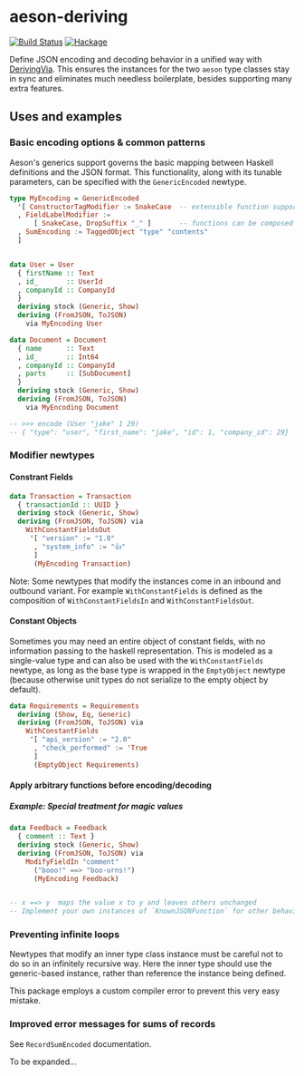 # aeson-deriving

[![Build Status](https://travis-ci.org/fieldstrength/aeson-deriving.svg?branch=master)](https://travis-ci.org/fieldstrength/aeson-deriving)
[![Hackage](https://img.shields.io/hackage/v/aeson-deriving.svg)](http://hackage.haskell.org/package/aeson-deriving)

Define JSON encoding and decoding behavior in a unified way with [DerivingVia](https://downloads.haskell.org/~ghc/latest/docs/html/users_guide/glasgow_exts.html#deriving-via). This ensures the instances for the two `aeson` type classes stay in sync and eliminates much needless boilerplate, besides supporting many extra features.

## Uses and examples

### Basic encoding options & common patterns

Aeson's generics support governs the basic mapping between Haskell definitions and the JSON format.
This functionality, along with its tunable parameters, can be specified with the `GenericEncoded` newtype.

```haskell
type MyEncoding = GenericEncoded
  '[ ConstructorTagModifier := SnakeCase  -- extensible function support
  , FieldLabelModifier :=
      [ SnakeCase, DropSuffix "_" ]       -- functions can be composed
  , SumEncoding := TaggedObject "type" "contents"
  ]


data User = User
  { firstName :: Text
  , id_       :: UserId
  , companyId :: CompanyId
  }
  deriving stock (Generic, Show)
  deriving (FromJSON, ToJSON)
    via MyEncoding User

data Document = Document
  { name      :: Text
  , id_       :: Int64
  , companyId :: CompanyId
  , parts     :: [SubDocument]
  }
  deriving stock (Generic, Show)
  deriving (FromJSON, ToJSON)
    via MyEncoding Document

-- >>> encode (User "jake" 1 29)
-- { "type": "user", "first_name": "jake", "id": 1, "company_id": 29}
```

### Modifier newtypes

#### Constrant Fields

```haskell
data Transaction = Transaction
  { transactionId :: UUID }
  deriving stock (Generic, Show)
  deriving (FromJSON, ToJSON) via
    WithConstantFieldsOut
     '[ "version" := "1.0"
      , "system_info" := "👍"
      ]
      (MyEncoding Transaction)
```

Note: Some newtypes that modify the instances come in an inbound and outbound variant. For example `WithConstantFields` is defined as the composition of `WithConstantFieldsIn` and `WithConstantFieldsOut`.

#### Constant Objects

Sometimes you may need an entire object of constant fields, with no information passing to the haskell representation. This is modeled as a single-value type and can also be used with the `WithConstantFields` newtype, as long as the base type is wrapped in the `EmptyObject` newtype (because otherwise unit types do not serialize to the empty object by default).

```haskell
data Requirements = Requirements
  deriving (Show, Eq, Generic)
  deriving (FromJSON, ToJSON) via
    WithConstantFields
     '[ "api_version" := "2.0"
      , "check_performed" := 'True
      ]
      (EmptyObject Requirements)
```

#### Apply arbitrary functions before encoding/decoding

##### Example: Special treatment for magic values

```haskell
data Feedback = Feedback
  { comment :: Text }
  deriving stock (Generic, Show)
  deriving (FromJSON, ToJSON) via
    ModifyFieldIn "comment"
      ("booo!" ==> "boo-urns!")
      (MyEncoding Feedback)


-- x ==> y  maps the value x to y and leaves others unchanged
-- Implement your own instances of `KnownJSONFunction` for other behavior

```

### Preventing infinite loops

Newtypes that modify an inner type class instance must be careful not to do so in an infinitely recursive way. Here the inner type should use the generic-based instance, rather than reference the instance being defined.

This package employs a custom compiler error to prevent this very easy mistake.

### Improved error messages for sums of records

See `RecordSumEncoded` documentation.

To be expanded...
